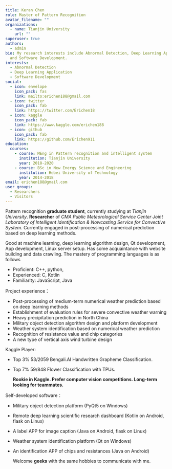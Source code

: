 ```yaml
---
title: Keran Chen
role: Master of Pattern Recognition
avatar_filename: ""
organizations:
  - name: Tianjin University
    url: ""
superuser: true
authors:
  - admin
bio: My research interests include Abnormal Detection, Deep Learning Application
  and Software Development.
interests:
  - Abnormal Detection
  - Deep Learning Application
  - Software Development
social:
  - icon: envelope
    icon_pack: fas
    link: mailto:erichen188@gmail.com
  - icon: twitter
    icon_pack: fab
    link: https://twitter.com/Erichen18
  - icon: kaggle
    icon_pack: fab
    link: https://www.kaggle.com/erichen188
  - icon: github
    icon_pack: fab
    link: https://github.com/Erichen911
education:
  courses:
    - course: MEng in Pattern recognition and intelligent system
      institution: Tianjin University
      year: 2018-2020
    - course: BSc in New Energy Science and Engineering
      institution: Hebei University of Technology
      year: 2014-2018
email: erichen188@gmail.com
user_groups:
  - Researchers
  - Visitors
---
```

Pattern recognition **graduate student**, currently studying at *Tianjin University*. **Researcher** of *CMA Public Meteorological Service Center Joint Laboratory of Intelligent Identification & Nowcasting Service for Convective System*. Currently engaged in post-processing of numerical prediction based on deep learning methods.

Good at machine learning, deep learning algorithm design, Qt development, App development, Linux server setup. Has some acquaintance with website building and data crawling. The mastery of programming languages is as follows

* Proficient: C++, python, 
* Experienced: C, Kotlin
* Familiarity: JavaScript, Java

Project experience：

* Post-processing of medium-term numerical weather prediction based on deep learning methods
* Establishment of evaluation rules for severe convective weather warning
* Heavy precipitation prediction in North China
* Military object detection algorithm design and platform development
* Weather system identification based on numerical weather prediction
* Recognition of resistance value and chip categories
* A new type of vertical axis wind turbine design

Kaggle Player:

* Top 3% 53/2059 Bengali.AI Handwritten Grapheme Classification.
* Top 7% 59/848 Flower Classification with TPUs.

  **Rookie in Kaggle. Prefer computer vision competitions. Long-term looking for teammates.**

Self-developed software：

* Military object detection platform (PyQt5 on Windows)
* Remote deep learning scientific research dashboard (Kotlin on Android, flask on Linux)
* A label APP for image caption (Java on Android, flask on Linux)
* Weather system identification platform (Qt on Windows)
* An identification APP of chips and resistances (Java on Android)

  Welcome **geeks** with the same hobbies to communicate with me.

